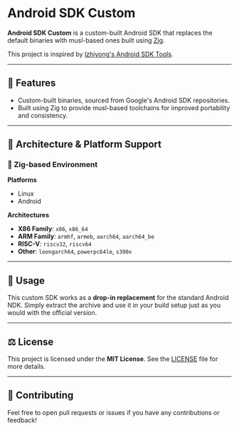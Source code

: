 # Android SDK Custom

**Android SDK Custom** is a custom-built Android SDK that replaces the default binaries with musl-based ones built using [Zig](https://ziglang.org/).

This project is inspired by [lzhiyong's Android SDK Tools](https://github.com/lzhiyong/android-sdk-tools).

---

## 🚀 Features

- Custom-built binaries, sourced from Google's Android SDK repositories.
- Built using Zig to provide musl-based toolchains for improved portability and consistency.

---

## 🧭 Architecture & Platform Support

### 🔹 Zig-based Environment

**Platforms**
- Linux 
- Android 

**Architectures**
- **X86 Family**: `x86`, `x86_64` 
- **ARM Family**: `armhf`, `armeb`, `aarch64`, `aarch64_be` 
- **RISC-V**: `riscv32`, `riscv64` 
- **Other**: `loongarch64`, `powerpc64le`, `s390x`

---

## 🧰 Usage

This custom SDK works as a **drop-in replacement** for the standard Android NDK. 
Simply extract the archive and use it in your build setup just as you would with the official version.

---

## ⚖️ License

This project is licensed under the **MIT License**. 
See the [LICENSE](LICENSE) file for more details.

---

## 💬 **Contributing** 
Feel free to open pull requests or issues if you have any contributions or feedback!
